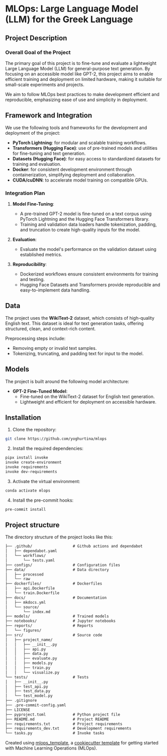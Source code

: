 # MLOps: Large Language Model (LLM) for the Greek Language

## Project Description

### Overall Goal of the Project
The primary goal of this project is to fine-tune and evaluate a 
lightweight Large Language Model (LLM) for general-purpose text generation. 
By focusing on an accessible model like GPT-2, this project aims to enable 
efficient training and deployment on limited hardware, 
making it suitable for small-scale experiments and projects.

We aim to follow MLOps best practices to make development efficient and reproducible,
emphasizing ease of use and simplicity in deployment.

## Framework and Integration

We use the following tools and frameworks for the development and deployment of the project:

- **PyTorch Lightning**: for modular and scalable training workflows.
- **Transformers (Hugging Face)**: use of pre-trained models and utilities for fine-tuning and text generation.
- **Datasets (Hugging Face)**: for easy access to standardized datasets for training and evaluation.
- **Docker**: for consistent development environment through containerization, simplifying deployment and collaboration.
- **CUDA/cuDNN**: to accelerate model training on compatible GPUs.

### Integration Plan

1. **Model Fine-Tuning**:  
   - A pre-trained GPT-2 model is fine-tuned on a text corpus using PyTorch Lightning and the Hugging Face Transformers library.
   - Training and validation data loaders handle tokenization, padding, and truncation to create high-quality inputs for the model.

2. **Evaluation**:  
   - Evaluate the model's performance on the validation dataset using established metrics.

3. **Reproducibility**:  
   - Dockerized workflows ensure consistent environments for training and testing.
   - Hugging Face Datasets and Transformers provide reproducible and easy-to-implement data handling.

## Data

The project uses the **WikiText-2** dataset, which consists of high-quality English text. 
This dataset is ideal for text generation tasks, offering structured, clean, and context-rich content.

Preprocessing steps include:
- Removing empty or invalid text samples.
- Tokenizing, truncating, and padding text for input to the model.

## Models

The project is built around the following model architecture:

- **GPT-2 Fine-Tuned Model**:
  - Fine-tuned on the WikiText-2 dataset for English text generation.
  - Lightweight and efficient for deployment on accessible hardware.

## Installation

1. Clone the repository:
```bash
git clone https://github.com/yoghurtina/mlops
```
2. Install the required dependencies:
```bash
pipx install invoke
invoke create-environment
invoke requirements
invoke dev-requirements
```
3. Activate the virtual environment:
```bash
conda activate mlops
```
4. Install the pre-commit hooks:
```bash
pre-commit install
```

## Project structure

The directory structure of the project looks like this:
```txt
├── .github/                  # Github actions and dependabot
│   ├── dependabot.yaml
│   └── workflows/
│       └── tests.yaml
├── configs/                  # Configuration files
├── data/                     # Data directory
│   ├── processed
│   └── raw
├── dockerfiles/              # Dockerfiles
│   ├── api.Dockerfile
│   └── train.Dockerfile
├── docs/                     # Documentation
│   ├── mkdocs.yml
│   └── source/
│       └── index.md
├── models/                   # Trained models
├── notebooks/                # Jupyter notebooks
├── reports/                  # Reports
│   └── figures/
├── src/                      # Source code
│   ├── project_name/
│   │   ├── __init__.py
│   │   ├── api.py
│   │   ├── data.py
│   │   ├── evaluate.py
│   │   ├── models.py
│   │   ├── train.py
│   │   └── visualize.py
└── tests/                    # Tests
│   ├── __init__.py
│   ├── test_api.py
│   ├── test_data.py
│   └── test_model.py
├── .gitignore
├── .pre-commit-config.yaml
├── LICENSE
├── pyproject.toml            # Python project file
├── README.md                 # Project README
├── requirements.txt          # Project requirements
├── requirements_dev.txt      # Development requirements
└── tasks.py                  # Invoke tasks
```

Created using [mlops_template](https://github.com/SkafteNicki/mlops_template),
a [cookiecutter template](https://github.com/cookiecutter/cookiecutter) for getting
started with Machine Learning Operations (MLOps).
